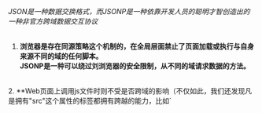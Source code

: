 *JSON是一种数据交换格式，而JSONP是一种依靠开发人员的聪明才智创造出的一种非官方跨域数据交互协议*<br>
<br>
1. **浏览器是存在同源策略这个机制的，在全局层面禁止了页面加载或执行与自身来源不同的域的任何脚本。<br>
   JSONP是一种可以绕过刘浏览器的安全限制，从不同的域请求数据的方法。**
<br>
2. **Web页面上调用js文件时则不受是否跨域的影响（不仅如此，我们还发现凡是拥有"src"这个属性的标签都拥有跨越的能力，比如`<script>、<img>、<iframe>`）**；<br>
<br>
如果想通过纯Web端跨域访问数据就只有一种可能，那就是在远程服务器上设法把数据装进js格式的文件里，供客户端调用和进一步处理；JSON的纯字符数据格式
可以简洁的描述复杂数据，被js原生支持，所以在web客户端通过与调用脚本一模一样的方式，来调用跨域服务器上动态生成的js格式文件（一般以JSON为后缀），
显而易见，服务器之所以要**动态生成JSON文件**，目的就在于把客户端需要的数据装进去。为了便于客户端使用数据，逐渐形成了一种非正式传输协议，
人们把它称为JSONP，该协议的一个要点就是**允许用户传递一个callback参数给服务器，然后服务端返回数据时会将这个callback参数作为函数名来包裹JSON数据**，
这样客户端就可以随意定制自己的函数来自动处理返回数据了.<br><br>
`$http.jsonp("https://api.github.com?callback=JSON_CALLBACK")...`<br>
<a href="http://www.cnblogs.com/xuan-0107/p/4434110.html">Detail Information</a>
